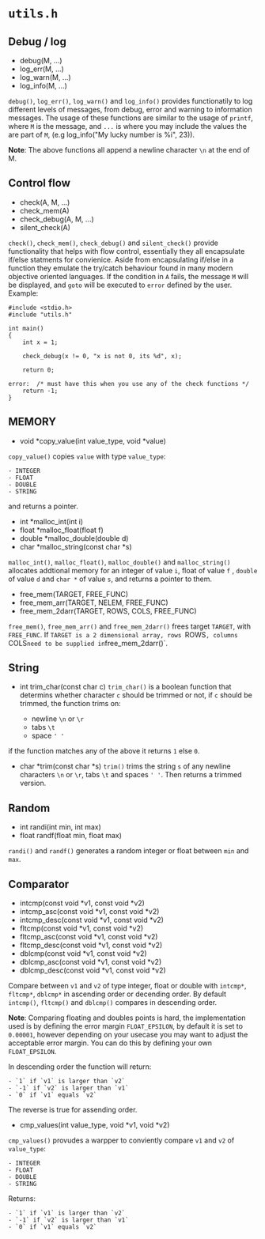 # `utils.h`


## Debug / log

- debug(M, ...)
- log_err(M, ...)
- log_warn(M, ...)
- log_info(M, ...)

`debug()`, `log_err()`, `log_warn()` and `log_info()` provides functionatily to
log different levels of messages, from debug, error and warning to information
messages. The usage of these functions are similar to the usage of `printf`,
where `M` is the message, and `...` is where you may include the values the are
part of `M`, (e.g log_info("My lucky number is %i", 23)).

**Note**: The above functions all append a newline character `\n` at the end of
M.



## Control flow
- check(A, M, ...)
- check_mem(A)
- check_debug(A, M, ...)
- silent_check(A)

`check()`, `check_mem()`, `check_debug()` and `silent_check()` provide
functionality that helps with flow control, essentially they all encapsulate
if/else statments for convienice. Aside from encapsulating if/else in a
function they emulate the try/catch behaviour found in many modern objective
oriented languages. If the condition in `A` fails, the message `M` will be
displayed, and `goto` will be executed to `error` defined by the user. Example:

    #include <stdio.h>
    #include "utils.h"

    int main()
    {
        int x = 1;

        check_debug(x != 0, "x is not 0, its %d", x);

        return 0;

    error:  /* must have this when you use any of the check functions */
        return -1;
    }




## MEMORY
- void *copy_value(int value_type, void *value)

`copy_value()` copies `value` with type `value_type`:

    - INTEGER
    - FLOAT
    - DOUBLE
    - STRING

and returns a pointer.


- int *malloc_int(int i)
- float *malloc_float(float f)
- double *malloc_double(double d)
- char *malloc_string(const char *s)

`malloc_int()`, `malloc_float()`, `malloc_double()` and `malloc_string()`
allocates addtional memory for an integer of value `i`, float of value `f` ,
`double` of value `d` and `char *` of value `s`, and returns a pointer to them.


- free_mem(TARGET, FREE_FUNC)
- free_mem_arr(TARGET, NELEM, FREE_FUNC)
- free_mem_2darr(TARGET, ROWS, COLS, FREE_FUNC)

`free_mem()`, `free_mem_arr()` and `free_mem_2darr()` frees target `TARGET`,
with `FREE_FUNC`. If `TARGET is a 2 dimensional array, rows `ROWS`, columns
`COLS` need to be supplied in `free_mem_2darr()`.



## String
- int trim_char(const char c)
`trim_char()` is a boolean function that determins whether character `c` should
be trimmed or not, if `c` should be trimmed, the function trims on:

    - newline `\n` or `\r`
    - tabs `\t`
    - space `' '`

if the function matches any of the above it returns `1` else `0`.


- char *trim(const char *s)
`trim()` trims the string `s` of any newline characters `\n` or `\r`, tabs `\t`
and spaces `' '`. Then returns a trimmed version.



## Random
- int randi(int min, int max)
- float randf(float min, float max)

`randi()` and `randf()` generates a random integer or float between `min` and
`max`.



## Comparator

- intcmp(const void *v1, const void *v2)
- intcmp_asc(const void *v1, const void *v2)
- intcmp_desc(const void *v1, const void *v2)
- fltcmp(const void *v1, const void *v2)
- fltcmp_asc(const void *v1, const void *v2)
- fltcmp_desc(const void *v1, const void *v2)
- dblcmp(const void *v1, const void *v2)
- dblcmp_asc(const void *v1, const void *v2)
- dblcmp_desc(const void *v1, const void *v2)

Compare between `v1` and `v2` of type integer, float or double with `intcmp*`,
`fltcmp*`, `dblcmp*` in ascending order or decending order. By default
`intcmp()`, `fltcmp()` and `dblcmp()` compares in descending order.

**Note**: Comparing floating and doubles points is hard, the implementation used
is by defining the error margin `FLOAT_EPSILON`, by default it is set to
`0.00001`, however depending on your usecase you may want to adjust the
acceptable error margin. You can do this by defining your own `FLOAT_EPSILON`.

In descending order the function will return:

    - `1` if `v1` is larger than `v2`
    - `-1` if `v2` is larger than `v1`
    - `0` if `v1` equals `v2`

The reverse is true for assending order.


- cmp_values(int value_type, void *v1, void *v2)

`cmp_values()` provudes a warpper to conviently compare `v1` and `v2` of `value_type`:

    - INTEGER
    - FLOAT
    - DOUBLE
    - STRING

Returns:

    - `1` if `v1` is larger than `v2`
    - `-1` if `v2` is larger than `v1`
    - `0` if `v1` equals `v2`

